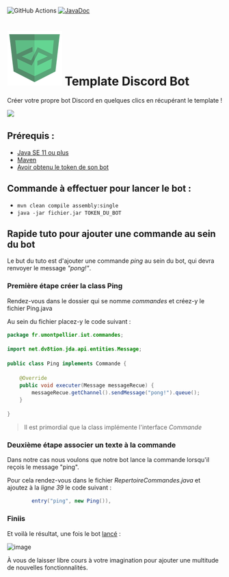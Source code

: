 ![GitHub Actions](https://github.com/DevLab-umontp/template-DiscordBot/workflows/Java%20CI%20with%20Maven/badge.svg)
[![JavaDoc](https://img.shields.io/badge/JavaDoc-Online-green)](https://mathieusoysal.github.io/stats/template-discordbot)
# ![](ressources/devicon.png) Template Discord Bot
Créer votre propre bot Discord en quelques clics en récupérant le template !

[![](https://dabuttonfactory.com/button.png?t=Utiliser+le+template&f=Open+Sans-Bold&ts=14&tc=444&hp=20&vp=10&c=11&bgt=unicolored&bgc=f3f3f3&bs=2&bc=999&shs=1&shc=eee&sho=sw)](http://use.template-discordbot.umontp.fr/)
## Prérequis : 

- [Java SE 11 ou plus](https://docs.oracle.com/en/java/javase/11/install/overview-jdk-installation.html#GUID-8677A77F-231A-40F7-98B9-1FD0B48C346A)
- [Maven](https://maven.apache.org/)
- [Avoir obtenu le token de son bot](https://discord.com/developers/applications)

## Commande à effectuer pour lancer le bot : 

- `mvn clean compile assembly:single`
- `java -jar fichier.jar TOKEN_DU_BOT`

## Rapide tuto pour ajouter une commande au sein du bot
Le but du tuto est d'ajouter une commande *ping* au sein du bot, qui devra renvoyer le message *"pong!"*.

### Première étape créer la class Ping

Rendez-vous dans le dossier qui se nomme *commandes* et créez-y le fichier Ping.java

Au sein du fichier placez-y le code suivant : 

```java
package fr.umontpellier.iut.commandes;

import net.dv8tion.jda.api.entities.Message;

public class Ping implements Commande {

    @Override
    public void executer(Message messageRecue) {
        messageRecue.getChannel().sendMessage("pong!").queue();
    }

}
```

> Il est primordial que la class implémente l'interface *Commande*

### Deuxième étape associer un texte à la commande

Dans notre cas nous voulons que notre bot lance la commande lorsqu'il reçois le message "ping".

Pour cela rendez-vous dans le fichier *RepertoireCommandes.java* et ajoutez à la *ligne 39* le code suivant : 
```java
        entry("ping", new Ping()),
```

### Finiis
Et voilà le résultat, une fois le bot [lancé](https://github.com/DevLab-umontp/template-DiscordBot/#commande-%C3%A0-effectuer-pour-lancer-le-bot-) : 

![image](https://user-images.githubusercontent.com/43273304/107413672-4c151c00-6b11-11eb-98f4-e8e4ada5452a.png)

À vous de laisser libre cours à votre imagination pour ajouter une multitude de nouvelles fonctionnalités.
